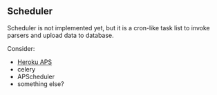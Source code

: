 Scheduler
---------

Scheduler is not implemented yet, but it is a cron-like task list to invoke parsers and upload data to database. 

Consider:

 - [Heroku APS](https://devcenter.heroku.com/articles/clock-processes-python)
 - celery
 - APScheduler
 - something else?

